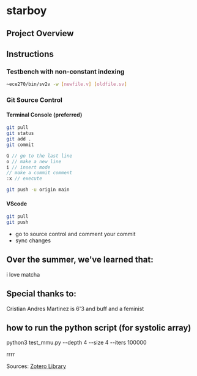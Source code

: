 # starboy
## Project Overview 
## Instructions 
### Testbench with non-constant indexing 
``` bash 
~ece270/bin/sv2v -w [newfile.v] [oldfile.sv] 
```
### Git Source Control 
#### Terminal Console (preferred) 
``` bash 
git pull 
git status 
git add .
git commit 
```
```v
G // go to the last line
o // make a new line 
i // insert mode 
// make a commit comment 
:x // execute 
```
``` bash 
git push -u origin main
``` 
#### VScode 
``` bash 
git pull 
git push
```
- go to source control and comment your commit  
- sync changes
## Over the summer, we've learned that: 

i love matcha

## Special thanks to: 

Cristian Andres Martinez is 6'3 and buff and a feminist


## how to run the python script (for systolic array)
python3 test_mmu.py --depth 4 --size 4 --iters 100000

rrrr


Sources: [Zotero Library](https://www.zotero.org/groups/6044707/starboy/library) 
